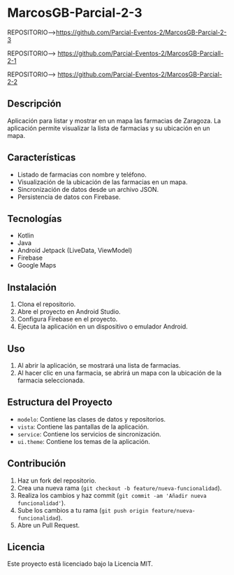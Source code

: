 # MarcosGB-Parcial-2-3

REPOSITORIO-->https://github.com/Parcial-Eventos-2/MarcosGB-Parcial-2-3

REPOSITORIO--> https://github.com/Parcial-Eventos-2/MarcosGB-Parciall-2-1

REPOSITORIO--> https://github.com/Parcial-Eventos-2/MarcosGB-Parcial-2-2

## Descripción
Aplicación para listar y mostrar en un mapa las farmacias de Zaragoza. La aplicación permite visualizar la lista de farmacias y su ubicación en un mapa.

## Características
- Listado de farmacias con nombre y teléfono.
- Visualización de la ubicación de las farmacias en un mapa.
- Sincronización de datos desde un archivo JSON.
- Persistencia de datos con Firebase.

## Tecnologías
- Kotlin
- Java
- Android Jetpack (LiveData, ViewModel)
- Firebase
- Google Maps

## Instalación
1. Clona el repositorio.
2. Abre el proyecto en Android Studio.
3. Configura Firebase en el proyecto.
4. Ejecuta la aplicación en un dispositivo o emulador Android.

## Uso
1. Al abrir la aplicación, se mostrará una lista de farmacias.
2. Al hacer clic en una farmacia, se abrirá un mapa con la ubicación de la farmacia seleccionada.

## Estructura del Proyecto
- `modelo`: Contiene las clases de datos y repositorios.
- `vista`: Contiene las pantallas de la aplicación.
- `service`: Contiene los servicios de sincronización.
- `ui.theme`: Contiene los temas de la aplicación.

## Contribución
1. Haz un fork del repositorio.
2. Crea una nueva rama (`git checkout -b feature/nueva-funcionalidad`).
3. Realiza los cambios y haz commit (`git commit -am 'Añadir nueva funcionalidad'`).
4. Sube los cambios a tu rama (`git push origin feature/nueva-funcionalidad`).
5. Abre un Pull Request.

## Licencia
Este proyecto está licenciado bajo la Licencia MIT.
